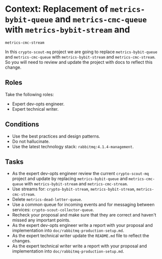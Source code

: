 # Context: Replacement of `metrics-bybit-queue` and `metrics-cmc-queue` with `metrics-bybit-stream` and

`metrics-cmc-stream`

In this `crypto-scout-mq` project we are going to replace `metrics-bybit-queue` and `metrics-cmc-queue` with
`metrics-bybit-stream` and `metrics-cmc-stream`. So you will need to review and update the project with docs to reflect
this change.

## Roles

Take the following roles:

- Expert dev-opts engineer.
- Expert technical writer.

## Conditions

- Use the best practices and design patterns.
- Do not hallucinate.
- Use the latest technology stack: `rabbitmq:4.1.4-management`.

## Tasks

- As the expert dev-opts engineer review the current `crypto-scout-mq` project and update by replacing
  `metrics-bybit-queue` and `metrics-cmc-queue` with `metrics-bybit-stream` and `metrics-cmc-stream`.
- Use streams for: `crypto-bybit-stream`, `metrics-bybit-stream`, `metrics-cmc-stream`.
- Delete `metrics-dead-letter-queue`.
- Use a common queue for incoming events and for messaging between services: `crypto-scout-collector-queue`.
- Recheck your proposal and make sure that they are correct and haven't missed any important points.
- As the expert dev-opts engineer write a report with your proposal and implementation into
  `doc/rabbitmq-production-setup.md`.
- As the expert technical writer update the `README.md` file to reflect the changes.
- As the expert technical writer write a report with your proposal and implementation into
  `doc/rabbitmq-production-setup.md`.